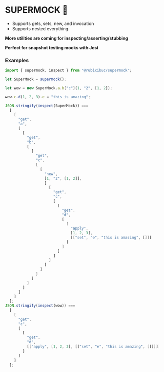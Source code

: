# SUPERMOCK 🦸

- Supports gets, sets, new, and invocation
- Supports nested everything

**More utilities are coming for inspecting/asserting/stubbing**

**Perfect for snapshot testing mocks with Jest**

### Examples

```javascript 1.8
import { supermock, inspect } from "@rubixibuc/supermock";

let SuperMock = supermock();

let wow = new SuperMock.a.b["c"](1, "2", [1, 2]);

wow.c.d(1, 2, 3).e = "this is amazing";

JSON.stringify(inspect(SuperMock)) ===
  [
    [
      "get",
      "a",
      [
        [
          "get",
          "b",
          [
            [
              "get",
              "c",
              [
                [
                  "new",
                  [1, "2", [1, 2]],
                  [
                    [
                      "get",
                      "c",
                      [
                        [
                          "get",
                          "d",
                          [
                            [
                              "apply",
                              [1, 2, 3],
                              [["set", "e", "this is amazing", []]]
                            ]
                          ]
                        ]
                      ]
                    ]
                  ]
                ]
              ]
            ]
          ]
        ]
      ]
    ]
  ];
JSON.stringify(inspect(wow)) ===
  [
    [
      "get",
      "c",
      [
        [
          "get",
          "d",
          [["apply", [1, 2, 3], [["set", "e", "this is amazing", []]]]]
        ]
      ]
    ]
  ];
```
